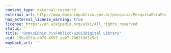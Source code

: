 ```yaml
---
content_type: external-resource
external_url: http://www.dominiopublico.gov.br/pesquisa/PesquisaObraForm.jsp
has_external_license_warning: true
license: https://en.wikipedia.org/wiki/All_rights_reserved
status: ''
title: "Dom\xEDnio P\xFAblico\u2013Digital Library"
uid: 15bc85fa-eb79-4597-aab7-7082f9d7e5e1
wayback_url: ''
---
```

